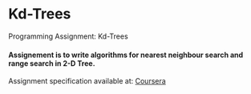 # Kd-Trees
Programming Assignment: Kd-Trees
#### Assignement is to write algorithms for nearest neighbour search and range search in 2-D Tree.
Assignment specification available at: [Coursera](https://coursera.cs.princeton.edu/algs4/assignments/kdtree/specification.php)
